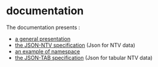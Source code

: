 # documentation
The documentation presents :
- [a general presentation](./NTV_presentation.pdf)
- [the JSON-NTV specification](./JSON-NTV-standard.pdf) (Json for NTV data)
- [an example of namespace](.//JSON-NTV-namespace-fr.pdf)
- [the JSON-TAB specification](./JSON-TAB-standard.pdf) (Json for tabular NTV data)
